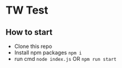 # TW Test

## How to start
- Clone this repo
- Install npm packages `npm i`
- run cmd `node index.js` OR `npm run start`
